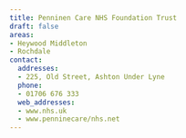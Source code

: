 ```yaml
---
title: Penninen Care NHS Foundation Trust
draft: false
areas:
- Heywood Middleton
- Rochdale
contact:
  addresses:
  - 225, Old Street, Ashton Under Lyne
  phone:
  - 01706 676 333
  web_addresses:
  - www.nhs.uk
  - www.penninecare/nhs.net
---
```


